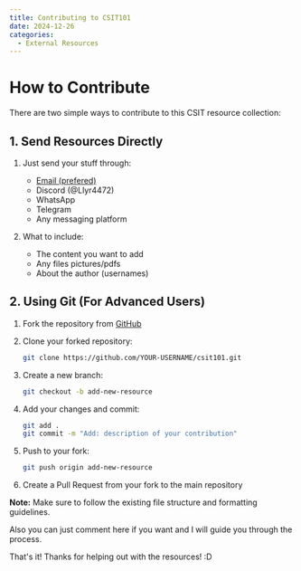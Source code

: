 ```yaml
---
title: Contributing to CSIT101
date: 2024-12-26
categories: 
  - External Resources
---
```


# How to Contribute

There are two simple ways to contribute to this CSIT resource collection:

## 1. Send Resources Directly

1. Just send your stuff through:
   - [Email (prefered)](mailto:contact@prashantgiri360.com.np)
   - Discord (@Llyr4472)
   - WhatsApp
   - Telegram
   - Any messaging platform

2. What to include:
   - The content you want to add
   - Any files pictures/pdfs
   - About the author (usernames)

## 2. Using Git (For Advanced Users)

1. Fork the repository from [GitHub](https://github.com/llyr4472/csit101)

2. Clone your forked repository:

   ```bash
   git clone https://github.com/YOUR-USERNAME/csit101.git
   ```

3. Create a new branch:

   ```bash
   git checkout -b add-new-resource
   ```

4. Add your changes and commit:
   
   ``` bash
   git add .
   git commit -m "Add: description of your contribution"
   ```

5. Push to your fork:

   ```bash
   git push origin add-new-resource
   ```

6. Create a Pull Request from your fork to the main repository

**Note:** Make sure to follow the existing file structure and formatting guidelines.

Also you can just comment here if you want and I will guide you through the process.

That\'s it! Thanks for helping out with the resources! :D
